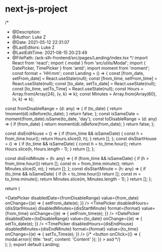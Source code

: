# next-js-project
/*
 * @Description:
 * @Author: Luke Z
 * @Date: 2021-05-12 22:31:07
 * @LastEditors: Luke Z
 * @LastEditTime: 2021-08-15 20:23:49
 * @FilePath: /ack-slh-frontend/src/pages/Landing/index.tsx
 */
import React from 'react';
import { modal } from 'src/utils/Modal';
import { DatePicker, TimePicker } from 'antd';
import moment from 'moment';
const format = 'HH:mm';
const Landing = () => {
  const [from_date, setFrom_date] = React.useState<any>(null);
  const [from_time, setFrom_time] = React.useState<any>(null);
  const [to_date, setTo_date] = React.useState<any>(null);
  const [to_time, setTo_Time] = React.useState<any>(null);
  const Hours = Array.from(Array(24), (v, k) => k);
  const Minutes = Array.from(Array(60), (v, k) => k);

  const fromDisableRange = (d: any) => {
    if (to_date) {
      return !moment(d).isBefore(to_date);
    }
    return false;
  };
  const isSameDate = moment(from_date).isSame(to_date, 'day');
  const toDisableRange = (d: any) => {
    if (from_date) {
      return moment(d).isBefore(from_date);
    }
    return false;
  };

  const disEndHouse = () => {
    if (from_time && isSameDate) {
      const h = from_time.hour();
      return Hours.slice(0, h);
    }
    return [];
  };
  const disStartHouse = () => {
    if (to_time && isSameDate) {
      const h = to_time.hour();
      return Hours.slice(h, Hours.length - 1);
    }
    return [];
  };

  const disEndMinute = (h: any) => {
    if (from_time && isSameDate) {
      if (h > from_time.hour()) return [];
      const m = from_time.minute();
      return Minutes.slice(0, m);
    }
    return [];
  };
  const disStartMinute = (h: any) => {
    if (to_time && isSameDate) {
      if (h < to_time.hour()) return [];
      const m = to_time.minute();
      return Minutes.slice(m, Minutes.length - 1);
    }
    return [];
  };

  return (
    <div>
      <DatePicker
        disabledDate={fromDisableRange}
        value={from_date}
        onChange={(e) => {
          setFrom_date(e);
        }}
      />
      <TimePicker
        disabledHours={disStartHouse}
        disabledMinutes={disStartMinute}
        format={format}
        value={from_time}
        onChange={(e) => {
          setFrom_time(e);
        }}
      />
      <DatePicker
        disabledDate={toDisableRange}
        value={to_date}
        onChange={(e) => {
          setTo_date(e);
        }}
      />
      <TimePicker
        disabledHours={disEndHouse}
        disabledMinutes={disEndMinute}
        format={format}
        value={to_time}
        onChange={(e) => {
          setTo_Time(e);
        }}
      />
      {/* <button
        onClick={() => {
          modal.error({ title: 'test', content: 'Content' });
        }}
      >
        asd
      </button> */}
    </div>
  );
};
export default Landing;
